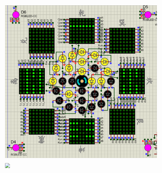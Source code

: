 <!-- ### Hi there 👋 -->

<!--
**ouzhoucheng/ouzhoucheng** is a ✨ _special_ ✨ repository because its `README.md` (this file) appears on your GitHub profile.

Here are some ideas to get you started:

- 🔭 I’m currently working on ...
- 🌱 I’m currently learning ...
- 👯 I’m looking to collaborate on ...
- 🤔 I’m looking for help with ...
- 💬 Ask me about ...
- 📫 How to reach me: ...
- 😄 Pronouns: ...
- ⚡ Fun fact: ...
-->

![](Taiji_Bagua.gif)

<!-- <div align="center"> <img height="137px" src="https://github-readme-stats.vercel.app/api?username=ouzhoucheng&hide_title=true&hide_border=true&show_icons=trueline_height=21&text_color=000&icon_color=000&bg_color=0,ea6161,ffc64d,fffc4d,52fa5a&theme=graywhite" /> </div> -->
[![](https://github-readme-stats.vercel.app/api/top-langs/?username=ouzhoucheng&layout=compact&hide=javascript,jupyter%20notebook)](https://github.com/anuraghazra/github-readme-stats)
